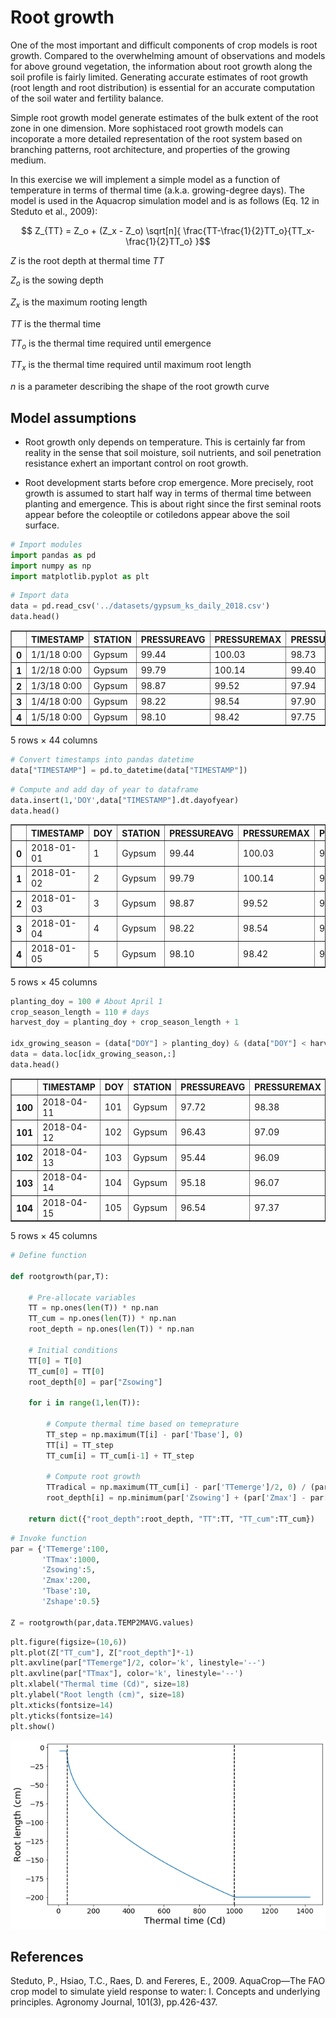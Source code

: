 # Root growth

One of the most important and difficult components of crop models is root growth. Compared to the overwhelming amount of observations and models for above ground vegetation, the information about root growth along the soil profile is fairly limited. Generating accurate estimates of root growth (root length and root distribution) is essential for an accurate computation of the soil water and fertility balance.

Simple root growth model generate estimates of the bulk extent of the root zone in one dimension. More sophistaced root growth models can incoporate a more detailed representation of the root system based on branching patterns, root architecture, and properties of the growing medium.

In this exercise we will implement a simple model as a function of temperature in terms of thermal time (a.k.a. growing-degree days). The model is used in the Aquacrop simulation model and is as follows (Eq. 12 in Steduto et al., 2009):

$$ Z_{TT} = Z_o + (Z_x - Z_o) \sqrt[n]{ \frac{TT-\frac{1}{2}TT_o}{TT_x-\frac{1}{2}TT_o} }$$

$Z$ is the root depth at thermal time *TT*

$Z_o$ is the sowing depth

$Z_x$ is the maximum rooting length

$TT$ is the thermal time

$TT_o$ is the thermal time required until emergence

$TT_x$ is the thermal time required until maximum root length

$n$ is a parameter describing the shape of the root growth curve


## Model assumptions

- Root growth only depends on temperature. This is certainly far from reality in the sense that soil moisture, soil nutrients, and soil penetration resistance exhert an important control on root growth.

- Root development starts before crop emergence. More precisely, root growth is assumed to start half way in terms of thermal time between planting and emergence. This is about right since the first seminal roots appear before the coleoptile or cotiledons appear above the soil surface.



```python
# Import modules
import pandas as pd
import numpy as np
import matplotlib.pyplot as plt

```


```python
# Import data
data = pd.read_csv('../datasets/gypsum_ks_daily_2018.csv')
data.head()

```




<div>
<style scoped>
    .dataframe tbody tr th:only-of-type {
        vertical-align: middle;
    }

    .dataframe tbody tr th {
        vertical-align: top;
    }

    .dataframe thead th {
        text-align: right;
    }
</style>
<table border="1" class="dataframe">
  <thead>
    <tr style="text-align: right;">
      <th></th>
      <th>TIMESTAMP</th>
      <th>STATION</th>
      <th>PRESSUREAVG</th>
      <th>PRESSUREMAX</th>
      <th>PRESSUREMIN</th>
      <th>SLPAVG</th>
      <th>TEMP2MAVG</th>
      <th>TEMP2MMIN</th>
      <th>TEMP2MMAX</th>
      <th>TEMP10MAVG</th>
      <th>...</th>
      <th>SOILTMP10MAX</th>
      <th>SOILTMP10MIN</th>
      <th>SOILTMP5AVG655</th>
      <th>SOILTMP10AVG655</th>
      <th>SOILTMP20AVG655</th>
      <th>SOILTMP50AVG655</th>
      <th>VWC5CM</th>
      <th>VWC10CM</th>
      <th>VWC20CM</th>
      <th>VWC50CM</th>
    </tr>
  </thead>
  <tbody>
    <tr>
      <th>0</th>
      <td>1/1/18 0:00</td>
      <td>Gypsum</td>
      <td>99.44</td>
      <td>100.03</td>
      <td>98.73</td>
      <td>104.44</td>
      <td>-15.15</td>
      <td>-19.56</td>
      <td>-11.00</td>
      <td>-15.31</td>
      <td>...</td>
      <td>-1.18</td>
      <td>-2.45</td>
      <td>-1.33</td>
      <td>-1.14</td>
      <td>0.74</td>
      <td>3.50</td>
      <td>0.1377</td>
      <td>0.1167</td>
      <td>0.2665</td>
      <td>0.2203</td>
    </tr>
    <tr>
      <th>1</th>
      <td>1/2/18 0:00</td>
      <td>Gypsum</td>
      <td>99.79</td>
      <td>100.14</td>
      <td>99.40</td>
      <td>104.88</td>
      <td>-16.48</td>
      <td>-22.10</td>
      <td>-10.40</td>
      <td>-16.38</td>
      <td>...</td>
      <td>-1.56</td>
      <td>-3.46</td>
      <td>-2.10</td>
      <td>-1.82</td>
      <td>0.28</td>
      <td>3.13</td>
      <td>0.1234</td>
      <td>0.1021</td>
      <td>0.2642</td>
      <td>0.2196</td>
    </tr>
    <tr>
      <th>2</th>
      <td>1/3/18 0:00</td>
      <td>Gypsum</td>
      <td>98.87</td>
      <td>99.52</td>
      <td>97.94</td>
      <td>103.81</td>
      <td>-11.03</td>
      <td>-20.64</td>
      <td>-2.71</td>
      <td>-10.66</td>
      <td>...</td>
      <td>-1.49</td>
      <td>-3.61</td>
      <td>-2.21</td>
      <td>-1.93</td>
      <td>-0.08</td>
      <td>2.76</td>
      <td>0.1206</td>
      <td>0.0965</td>
      <td>0.2353</td>
      <td>0.2189</td>
    </tr>
    <tr>
      <th>3</th>
      <td>1/4/18 0:00</td>
      <td>Gypsum</td>
      <td>98.22</td>
      <td>98.54</td>
      <td>97.90</td>
      <td>102.99</td>
      <td>-5.83</td>
      <td>-11.79</td>
      <td>0.24</td>
      <td>-5.01</td>
      <td>...</td>
      <td>-0.98</td>
      <td>-2.67</td>
      <td>-1.60</td>
      <td>-1.46</td>
      <td>-0.21</td>
      <td>2.45</td>
      <td>0.1235</td>
      <td>0.0973</td>
      <td>0.2094</td>
      <td>0.2182</td>
    </tr>
    <tr>
      <th>4</th>
      <td>1/5/18 0:00</td>
      <td>Gypsum</td>
      <td>98.10</td>
      <td>98.42</td>
      <td>97.75</td>
      <td>102.88</td>
      <td>-4.73</td>
      <td>-14.22</td>
      <td>5.36</td>
      <td>-4.23</td>
      <td>...</td>
      <td>-0.72</td>
      <td>-2.81</td>
      <td>-1.54</td>
      <td>-1.38</td>
      <td>-0.25</td>
      <td>2.25</td>
      <td>0.1249</td>
      <td>0.0976</td>
      <td>0.2047</td>
      <td>0.2180</td>
    </tr>
  </tbody>
</table>
<p>5 rows × 44 columns</p>
</div>




```python
# Convert timestamps into pandas datetime
data["TIMESTAMP"] = pd.to_datetime(data["TIMESTAMP"])

```


```python
# Compute and add day of year to dataframe
data.insert(1,'DOY',data["TIMESTAMP"].dt.dayofyear)
data.head()

```




<div>
<style scoped>
    .dataframe tbody tr th:only-of-type {
        vertical-align: middle;
    }

    .dataframe tbody tr th {
        vertical-align: top;
    }

    .dataframe thead th {
        text-align: right;
    }
</style>
<table border="1" class="dataframe">
  <thead>
    <tr style="text-align: right;">
      <th></th>
      <th>TIMESTAMP</th>
      <th>DOY</th>
      <th>STATION</th>
      <th>PRESSUREAVG</th>
      <th>PRESSUREMAX</th>
      <th>PRESSUREMIN</th>
      <th>SLPAVG</th>
      <th>TEMP2MAVG</th>
      <th>TEMP2MMIN</th>
      <th>TEMP2MMAX</th>
      <th>...</th>
      <th>SOILTMP10MAX</th>
      <th>SOILTMP10MIN</th>
      <th>SOILTMP5AVG655</th>
      <th>SOILTMP10AVG655</th>
      <th>SOILTMP20AVG655</th>
      <th>SOILTMP50AVG655</th>
      <th>VWC5CM</th>
      <th>VWC10CM</th>
      <th>VWC20CM</th>
      <th>VWC50CM</th>
    </tr>
  </thead>
  <tbody>
    <tr>
      <th>0</th>
      <td>2018-01-01</td>
      <td>1</td>
      <td>Gypsum</td>
      <td>99.44</td>
      <td>100.03</td>
      <td>98.73</td>
      <td>104.44</td>
      <td>-15.15</td>
      <td>-19.56</td>
      <td>-11.00</td>
      <td>...</td>
      <td>-1.18</td>
      <td>-2.45</td>
      <td>-1.33</td>
      <td>-1.14</td>
      <td>0.74</td>
      <td>3.50</td>
      <td>0.1377</td>
      <td>0.1167</td>
      <td>0.2665</td>
      <td>0.2203</td>
    </tr>
    <tr>
      <th>1</th>
      <td>2018-01-02</td>
      <td>2</td>
      <td>Gypsum</td>
      <td>99.79</td>
      <td>100.14</td>
      <td>99.40</td>
      <td>104.88</td>
      <td>-16.48</td>
      <td>-22.10</td>
      <td>-10.40</td>
      <td>...</td>
      <td>-1.56</td>
      <td>-3.46</td>
      <td>-2.10</td>
      <td>-1.82</td>
      <td>0.28</td>
      <td>3.13</td>
      <td>0.1234</td>
      <td>0.1021</td>
      <td>0.2642</td>
      <td>0.2196</td>
    </tr>
    <tr>
      <th>2</th>
      <td>2018-01-03</td>
      <td>3</td>
      <td>Gypsum</td>
      <td>98.87</td>
      <td>99.52</td>
      <td>97.94</td>
      <td>103.81</td>
      <td>-11.03</td>
      <td>-20.64</td>
      <td>-2.71</td>
      <td>...</td>
      <td>-1.49</td>
      <td>-3.61</td>
      <td>-2.21</td>
      <td>-1.93</td>
      <td>-0.08</td>
      <td>2.76</td>
      <td>0.1206</td>
      <td>0.0965</td>
      <td>0.2353</td>
      <td>0.2189</td>
    </tr>
    <tr>
      <th>3</th>
      <td>2018-01-04</td>
      <td>4</td>
      <td>Gypsum</td>
      <td>98.22</td>
      <td>98.54</td>
      <td>97.90</td>
      <td>102.99</td>
      <td>-5.83</td>
      <td>-11.79</td>
      <td>0.24</td>
      <td>...</td>
      <td>-0.98</td>
      <td>-2.67</td>
      <td>-1.60</td>
      <td>-1.46</td>
      <td>-0.21</td>
      <td>2.45</td>
      <td>0.1235</td>
      <td>0.0973</td>
      <td>0.2094</td>
      <td>0.2182</td>
    </tr>
    <tr>
      <th>4</th>
      <td>2018-01-05</td>
      <td>5</td>
      <td>Gypsum</td>
      <td>98.10</td>
      <td>98.42</td>
      <td>97.75</td>
      <td>102.88</td>
      <td>-4.73</td>
      <td>-14.22</td>
      <td>5.36</td>
      <td>...</td>
      <td>-0.72</td>
      <td>-2.81</td>
      <td>-1.54</td>
      <td>-1.38</td>
      <td>-0.25</td>
      <td>2.25</td>
      <td>0.1249</td>
      <td>0.0976</td>
      <td>0.2047</td>
      <td>0.2180</td>
    </tr>
  </tbody>
</table>
<p>5 rows × 45 columns</p>
</div>




```python
planting_doy = 100 # About April 1
crop_season_length = 110 # days 
harvest_doy = planting_doy + crop_season_length + 1

idx_growing_season = (data["DOY"] > planting_doy) & (data["DOY"] < harvest_doy)
data = data.loc[idx_growing_season,:]
data.head()

```




<div>
<style scoped>
    .dataframe tbody tr th:only-of-type {
        vertical-align: middle;
    }

    .dataframe tbody tr th {
        vertical-align: top;
    }

    .dataframe thead th {
        text-align: right;
    }
</style>
<table border="1" class="dataframe">
  <thead>
    <tr style="text-align: right;">
      <th></th>
      <th>TIMESTAMP</th>
      <th>DOY</th>
      <th>STATION</th>
      <th>PRESSUREAVG</th>
      <th>PRESSUREMAX</th>
      <th>PRESSUREMIN</th>
      <th>SLPAVG</th>
      <th>TEMP2MAVG</th>
      <th>TEMP2MMIN</th>
      <th>TEMP2MMAX</th>
      <th>...</th>
      <th>SOILTMP10MAX</th>
      <th>SOILTMP10MIN</th>
      <th>SOILTMP5AVG655</th>
      <th>SOILTMP10AVG655</th>
      <th>SOILTMP20AVG655</th>
      <th>SOILTMP50AVG655</th>
      <th>VWC5CM</th>
      <th>VWC10CM</th>
      <th>VWC20CM</th>
      <th>VWC50CM</th>
    </tr>
  </thead>
  <tbody>
    <tr>
      <th>100</th>
      <td>2018-04-11</td>
      <td>101</td>
      <td>Gypsum</td>
      <td>97.72</td>
      <td>98.38</td>
      <td>96.88</td>
      <td>102.27</td>
      <td>8.83</td>
      <td>-6.67</td>
      <td>23.80</td>
      <td>...</td>
      <td>11.59</td>
      <td>4.80</td>
      <td>7.97</td>
      <td>7.87</td>
      <td>7.61</td>
      <td>7.91</td>
      <td>0.1684</td>
      <td>0.1610</td>
      <td>0.2495</td>
      <td>0.2116</td>
    </tr>
    <tr>
      <th>101</th>
      <td>2018-04-12</td>
      <td>102</td>
      <td>Gypsum</td>
      <td>96.43</td>
      <td>97.09</td>
      <td>95.90</td>
      <td>100.74</td>
      <td>18.63</td>
      <td>8.78</td>
      <td>28.30</td>
      <td>...</td>
      <td>13.85</td>
      <td>8.74</td>
      <td>11.19</td>
      <td>10.78</td>
      <td>9.43</td>
      <td>8.34</td>
      <td>0.1705</td>
      <td>0.1614</td>
      <td>0.2519</td>
      <td>0.2116</td>
    </tr>
    <tr>
      <th>102</th>
      <td>2018-04-13</td>
      <td>103</td>
      <td>Gypsum</td>
      <td>95.44</td>
      <td>96.09</td>
      <td>94.74</td>
      <td>99.63</td>
      <td>22.00</td>
      <td>8.04</td>
      <td>30.96</td>
      <td>...</td>
      <td>16.97</td>
      <td>11.38</td>
      <td>14.26</td>
      <td>13.69</td>
      <td>11.59</td>
      <td>9.33</td>
      <td>0.1723</td>
      <td>0.1618</td>
      <td>0.2548</td>
      <td>0.2127</td>
    </tr>
    <tr>
      <th>103</th>
      <td>2018-04-14</td>
      <td>104</td>
      <td>Gypsum</td>
      <td>95.18</td>
      <td>96.07</td>
      <td>94.60</td>
      <td>99.37</td>
      <td>16.31</td>
      <td>2.06</td>
      <td>23.92</td>
      <td>...</td>
      <td>18.60</td>
      <td>14.49</td>
      <td>16.27</td>
      <td>15.78</td>
      <td>13.85</td>
      <td>10.71</td>
      <td>0.1727</td>
      <td>0.1608</td>
      <td>0.2577</td>
      <td>0.2143</td>
    </tr>
    <tr>
      <th>104</th>
      <td>2018-04-15</td>
      <td>105</td>
      <td>Gypsum</td>
      <td>96.54</td>
      <td>97.37</td>
      <td>95.81</td>
      <td>101.09</td>
      <td>-0.41</td>
      <td>-2.50</td>
      <td>2.67</td>
      <td>...</td>
      <td>14.49</td>
      <td>7.38</td>
      <td>10.59</td>
      <td>10.76</td>
      <td>12.29</td>
      <td>11.59</td>
      <td>0.1655</td>
      <td>0.1526</td>
      <td>0.2544</td>
      <td>0.2152</td>
    </tr>
  </tbody>
</table>
<p>5 rows × 45 columns</p>
</div>




```python
# Define function

def rootgrowth(par,T):
    
    # Pre-allocate variables
    TT = np.ones(len(T)) * np.nan
    TT_cum = np.ones(len(T)) * np.nan  
    root_depth = np.ones(len(T)) * np.nan 

    # Initial conditions
    TT[0] = T[0]
    TT_cum[0] = TT[0]
    root_depth[0] = par["Zsowing"]

    for i in range(1,len(T)):

        # Compute thermal time based on temeprature
        TT_step = np.maximum(T[i] - par['Tbase'], 0)
        TT[i] = TT_step
        TT_cum[i] = TT_cum[i-1] + TT_step

        # Compute root growth
        TTradical = np.maximum(TT_cum[i] - par['TTemerge']/2, 0) / (par['TTmax'] - par['TTemerge']/2)
        root_depth[i] = np.minimum(par['Zsowing'] + (par['Zmax'] - par['Zsowing']) * TTradical**par['Zshape'], par['Zmax'])

    return dict({"root_depth":root_depth, "TT":TT, "TT_cum":TT_cum})


```


```python
# Invoke function
par = {'TTemerge':100,
       'TTmax':1000,
       'Zsowing':5,
       'Zmax':200,
       'Tbase':10,
       'Zshape':0.5}

Z = rootgrowth(par,data.TEMP2MAVG.values)

```


```python
plt.figure(figsize=(10,6))
plt.plot(Z["TT_cum"], Z["root_depth"]*-1)
plt.axvline(par["TTemerge"]/2, color='k', linestyle='--')
plt.axvline(par["TTmax"], color='k', linestyle='--')
plt.xlabel("Thermal time (Cd)", size=18)
plt.ylabel("Root length (cm)", size=18)
plt.xticks(fontsize=14)
plt.yticks(fontsize=14)
plt.show()

```


![png](root_depth_files/root_depth_8_0.png)


## References

Steduto, P., Hsiao, T.C., Raes, D. and Fereres, E., 2009. AquaCrop—The FAO crop model to simulate yield response to water: I. Concepts and underlying principles. Agronomy Journal, 101(3), pp.426-437.
